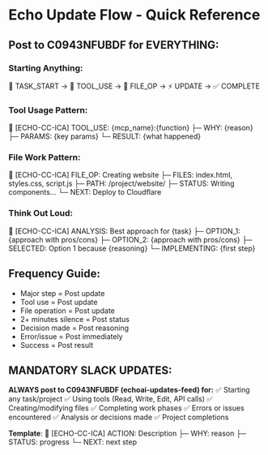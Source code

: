 # Echo Update Flow - Quick Reference

## Post to C0943NFUBDF for EVERYTHING:

### Starting Anything:
🚀 TASK_START → 🔧 TOOL_USE → 📁 FILE_OP → ⚡ UPDATE → ✅ COMPLETE

### Tool Usage Pattern:
🔧 [ECHO-CC-ICA] TOOL_USE: {mcp_name}:{function}
├─ WHY: {reason}
├─ PARAMS: {key params}
└─ RESULT: {what happened}

### File Work Pattern:
📁 [ECHO-CC-ICA] FILE_OP: Creating website
├─ FILES: index.html, styles.css, script.js
├─ PATH: /project/website/
├─ STATUS: Writing components...
└─ NEXT: Deploy to Cloudflare

### Think Out Loud:
🤔 [ECHO-CC-ICA] ANALYSIS: Best approach for {task}
├─ OPTION_1: {approach with pros/cons}
├─ OPTION_2: {approach with pros/cons}
├─ SELECTED: Option 1 because {reasoning}
└─ IMPLEMENTING: {first step}

## Frequency Guide:
- Major step = Post update
- Tool use = Post update
- File operation = Post update
- 2+ minutes silence = Post status
- Decision made = Post reasoning
- Error/issue = Post immediately
- Success = Post result

## MANDATORY SLACK UPDATES:
**ALWAYS post to C0943NFUBDF (echoai-updates-feed) for:**
✅ Starting any task/project
✅ Using tools (Read, Write, Edit, API calls)
✅ Creating/modifying files
✅ Completing work phases
✅ Errors or issues encountered
✅ Analysis or decisions made
✅ Project completions

**Template**: 🔧 [ECHO-CC-ICA] ACTION: Description
├─ WHY: reason
├─ STATUS: progress
└─ NEXT: next step